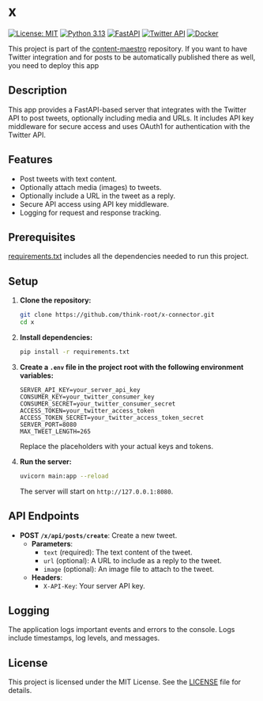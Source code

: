 # x

[![License: MIT](https://img.shields.io/badge/License-MIT-yellow.svg)](https://opensource.org/licenses/MIT)
[![Python 3.13](https://img.shields.io/badge/Python-3.13-blue.svg)](https://www.python.org/)
[![FastAPI](https://img.shields.io/badge/FastAPI-0.115.8-green.svg)](https://fastapi.tiangolo.com/)
[![Twitter API](https://img.shields.io/badge/Twitter%20API-v2-blue.svg)](https://developer.twitter.com/en/docs/twitter-api)
[![Docker](https://img.shields.io/badge/Docker-Ready-blue.svg)](https://www.docker.com/)

This project is part of the [content-maestro](https://github.com/think-root/content-maestro) repository. If you want  to have Twitter integration and for posts to be automatically published there as well, you need to deploy this app

## Description

This app provides a FastAPI-based server that integrates with the Twitter API to post tweets, optionally including media and URLs. It includes API key middleware for secure access and uses OAuth1 for authentication with the Twitter API.

## Features

- Post tweets with text content.
- Optionally attach media (images) to tweets.
- Optionally include a URL in the tweet as a reply.
- Secure API access using API key middleware.
- Logging for request and response tracking.

## Prerequisites

[requirements.txt](requirements.txt) includes all the dependencies needed to run this project.

## Setup

1. **Clone the repository:**

   ```bash
   git clone https://github.com/think-root/x-connector.git
   cd x
   ```

2. **Install dependencies:**

   ```bash
   pip install -r requirements.txt
   ```

3. **Create a `.env` file in the project root with the following environment variables:**

   ```
   SERVER_API_KEY=your_server_api_key
   CONSUMER_KEY=your_twitter_consumer_key
   CONSUMER_SECRET=your_twitter_consumer_secret
   ACCESS_TOKEN=your_twitter_access_token
   ACCESS_TOKEN_SECRET=your_twitter_access_token_secret
   SERVER_PORT=8080
   MAX_TWEET_LENGTH=265
   ```

   Replace the placeholders with your actual keys and tokens.

4. **Run the server:**

   ```bash
   uvicorn main:app --reload
   ```

   The server will start on `http://127.0.0.1:8080`.

## API Endpoints

- **POST `/x/api/posts/create`**: Create a new tweet.
  - **Parameters**:
    - `text` (required): The text content of the tweet.
    - `url` (optional): A URL to include as a reply to the tweet.
    - `image` (optional): An image file to attach to the tweet.
  - **Headers**:
    - `X-API-Key`: Your server API key.

## Logging

The application logs important events and errors to the console. Logs include timestamps, log levels, and messages.

## License

This project is licensed under the MIT License. See the [LICENSE](LICENSE) file for details.